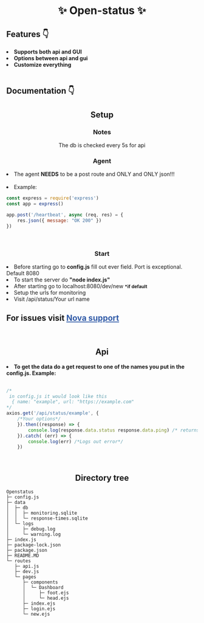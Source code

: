 <h1 style="text-align:center"><strong>✨ Open-status ✨</strong></h1>

<h2><strong> Features 👇</strong></h2> 
<strong>
<li> Supports both api and GUI</li>
<li> Options between api and gui</li> 
<li> Customize everything </li> 
</strong>
<br>
<h2><strong> Documentation 👇</strong></h2> 
<h2 style="text-align:center"><strong> Setup </strong></h2>

<h3 style="text-align:center"> <strong>Notes</strong> </h3>

<p style="text-align:center">The db is checked every 5s for api</p>

<h3 style="text-align:center"><strong> Agent </strong></h3>
<li> The agent <strong>NEEDS</strong> to be a post route and ONLY and ONLY json!!!
</br></br>
<li> Example: </li>

```js 
const express = require('express')
const app = express()

app.post('/heartbeat', async (req, res) = {
    res.json({ message: "OK 200" })
})
```
<br>

<h3 style="text-align:center"><strong> Start </strong></h3>
<li> Before starting go to <strong>config.js</strong> fill out ever field. Port is exceptional. Default 8080</li>
<li> To start the server do <strong>"node index.js"</strong></li>
<li>After starting go to localhost:8080/dev/new <span style="font-size: 12px; font-weight: bold">*if default</span></li>
<li> Setup the urls for monitoring</li>
<li> Visit /api/status/Your url name</li>
<h2> For issues visit <a style="color: #325ca8" href="https://discord.gg/BASBGn7Gwh">Nova support</a></h2>
<br>
<h2 style="text-align:center"><strong> Api </strong></h2>
<li> <strong>To get the data do a get request to one of the names you put in the config.js. Example:</strong></li>
<br>

```js
/*
 in config.js it would look like this
  { name: "example", url: "https://example.com"
*/
axios.get('/api/status/example', {
    /*Your options*/
    }).then((response) => {
        console.log(response.data.status response.data.ping) /* returns "Online 1ms" */
    }).catch( (err) => {
        console.log(err) /*Logs out error*/
    })

```

<br>

<h2 style="text-align:center"><strong> Directory tree </strong></h2>

```
Openstatus
├─ config.js
├─ data
│  ├─ db
│  │  ├─ monitoring.sqlite
│  │  └─ response-times.sqlite
│  └─ logs
│     ├─ debug.log
│     └─ warning.log
├─ index.js
├─ package-lock.json
├─ package.json
├─ README.MD
└─ routes
   ├─ api.js
   ├─ dev.js
   └─ pages
      ├─ components
      │  └─ Dashboard
      │     ├─ foot.ejs
      │     └─ head.ejs
      ├─ index.ejs
      ├─ login.ejs
      └─ new.ejs

```